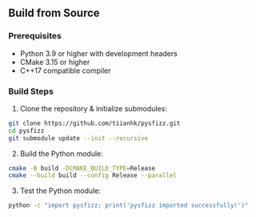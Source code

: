 ## Build from Source

### Prerequisites
- Python 3.9 or higher with development headers
- CMake 3.15 or higher
- C++17 compatible compiler

### Build Steps
1. Clone the repository & initialize submodules:
```bash
git clone https://github.com/tiianhk/pysfizz.git
cd pysfizz
git submodule update --init --recursive
```
2. Build the Python module:
```bash
cmake -B build -DCMAKE_BUILD_TYPE=Release
cmake --build build --config Release --parallel
```
3.  Test the Python module:
```bash
python -c "import pysfizz; print('pysfizz imported successfully!')"
```
